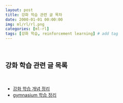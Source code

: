 ```yaml
---
layout: post
title: 강화 학습 관련 글 목차
date: 2000-01-01 00:00:00
img: ml/rl/rl.png
categories: [ml-rl] 
tags: [강화 학습, reinforcement learning] # add tag
---
```


<br>

## **강화 학습 관련 글 목록**

<br>

- [강화 학습 개념 정리](https://gaussian37.github.io/ml-rl-concept/)
- [gymnasium 학습 정리](https://gaussian37.github.io/ml-rl-gymnasium/)

<br>
